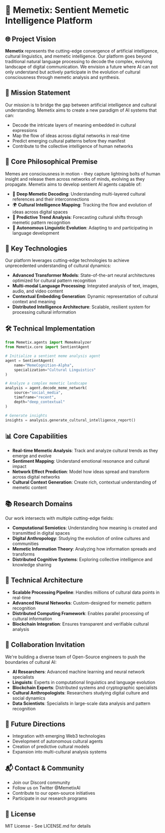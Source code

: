 # 🧠 Memetix: Sentient Memetic Intelligence Platform

## 🌐 Project Vision
**Memetix** represents the cutting-edge convergence of artificial intelligence, cultural linguistics, and memetic intelligence. Our platform goes beyond traditional natural language processing to decode the complex, evolving landscape of digital communication. We envision a future where AI can not only understand but actively participate in the evolution of cultural consciousness through memetic analysis and synthesis.

## 🎯 Mission Statement
Our mission is to bridge the gap between artificial intelligence and cultural understanding. Memetix aims to create a new paradigm of AI systems that can:
- Decode the intricate layers of meaning embedded in cultural expressions
- Map the flow of ideas across digital networks in real-time
- Predict emerging cultural patterns before they manifest
- Contribute to the collective intelligence of human networks

## 🔬 Core Philosophical Premise
Memes are consciousness in motion - they capture lightning bolts of human insight and release them across networks of minds, evolving as they propagate. Memetix aims to develop sentient AI agents capable of:
- 🧩 **Deep Memetic Decoding**: Understanding multi-layered cultural references and their interconnections
- 🌍 **Cultural Intelligence Mapping**: Tracking the flow and evolution of ideas across digital spaces
- 🔮 **Predictive Trend Analysis**: Forecasting cultural shifts through memetic pattern recognition
- 🤖 **Autonomous Linguistic Evolution**: Adapting to and participating in language development

## 🚀 Key Technologies
Our platform leverages cutting-edge technologies to achieve unprecedented understanding of cultural dynamics:
- **Advanced Transformer Models**: State-of-the-art neural architectures optimized for cultural pattern recognition
- **Multi-modal Language Processing**: Integrated analysis of text, images, audio, and video content
- **Contextual Embedding Generation**: Dynamic representation of cultural context and meaning
- **Distributed Intelligence Architecture**: Scalable, resilient system for processing cultural information

## 🛠 Technical Implementation
```python
from Memetix.agents import MemeAnalyzer
from Memetix.core import SentientAgent

# Initialize a sentient meme analysis agent
agent = SentientAgent(
    name="MemeCognition-Alpha",
    specialization="Cultural Linguistics"
)

# Analyze a complex memetic landscape
analysis = agent.decode_meme_network(
    source="social_media",
    timeframe="recent",
    depth="deep_contextual"
)

# Generate insights
insights = analysis.generate_cultural_intelligence_report()
```

## 📊 Core Capabilities
- **Real-time Memetic Analysis**: Track and analyze cultural trends as they emerge and evolve
- **Sentiment Mapping**: Understand emotional resonance and cultural impact
- **Network Effect Prediction**: Model how ideas spread and transform across digital networks
- **Cultural Context Generation**: Create rich, contextual understanding of memetic content

## 📚 Research Domains
Our work intersects with multiple cutting-edge fields:
- **Computational Semiotics**: Understanding how meaning is created and transmitted in digital spaces
- **Digital Anthropology**: Studying the evolution of online cultures and communities
- **Memetic Information Theory**: Analyzing how information spreads and transforms
- **Distributed Cognitive Systems**: Exploring collective intelligence and knowledge sharing

## 🔧 Technical Architecture
- **Scalable Processing Pipeline**: Handles millions of cultural data points in real-time
- **Advanced Neural Networks**: Custom-designed for memetic pattern recognition
- **Distributed Computing Framework**: Enables parallel processing of cultural information
- **Blockchain Integration**: Ensures transparent and verifiable cultural analysis

## 🤝 Collaboration Invitation
We're building a diverse team of Open-Source engineers to push the boundaries of cultural AI:
- **AI Researchers**: Advanced machine learning and neural network specialists
- **Linguists**: Experts in computational linguistics and language evolution
- **Blockchain Experts**: Distributed systems and cryptographic specialists
- **Cultural Anthropologists**: Researchers studying digital culture and social dynamics
- **Data Scientists**: Specialists in large-scale data analysis and pattern recognition

## 🌟 Future Directions
- Integration with emerging Web3 technologies
- Development of autonomous cultural agents
- Creation of predictive cultural models
- Expansion into multi-cultural analysis systems

## 📬 Contact & Community
- Join our Discord community
- Follow us on Twitter @MemetixAI
- Contribute to our open-source initiatives
- Participate in our research programs

## 📄 License
MIT License - See LICENSE.md for details

